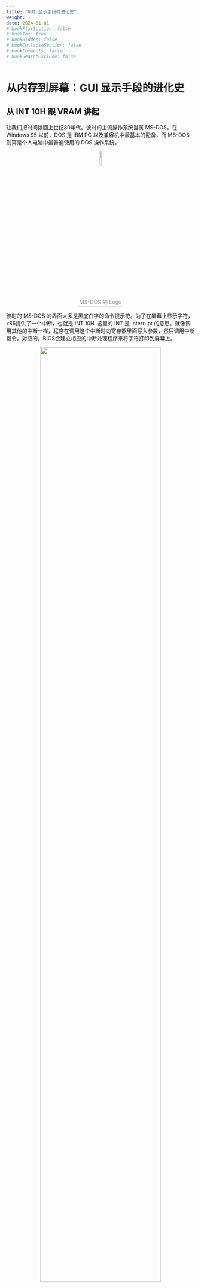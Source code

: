 ```yaml
---
title: "GUI 显示手段的进化史"
weight: 1
date: 2024-01-01
# bookFlatSection: false
# bookToc: true
# bookHidden: false
# bookCollapseSection: false
# bookComments: false
# bookSearchExclude: false
---
```


# 从内存到屏幕：GUI 显示手段的进化史

## 从 INT 10H 跟 VRAM 讲起

让我们把时间拨回上世纪80年代。彼时的主流操作系统当属 MS-DOS。在 Windows 95 以前，DOS 是 IBM PC 以及兼容机中最基本的配备，而 MS-DOS 则算是个人电脑中最普遍使用的 DOS 操作系统。

<div align="center">
<img src="/image/etc/how-gui-work/Msdos-icon.png" width="10%">
    <br>
    <div style="border-bottom: 1px solid #d9d9d9;
    display: inline-block;
    color: #999;
    padding: 2px;">MS-DOS 的 Logo</div>
	<!-- <img src="" >
    msdos -->
</div>

彼时的 MS-DOS 的界面大多是黑底白字的命令提示符。为了在屏幕上显示字符，x86提供了一个中断，也就是 INT 10H. 这里的 INT 是 Interrupt 的意思。就像调用其他的中断一样，程序在调用这个中断时向寄存器里面写入参数，然后调用中断指令。对应的，BIOS会建立相应的中断处理程序来将字符打印到屏幕上。

<div align="center">
<img src="/image/etc/how-gui-work/MS-DOS_Deutsch.png" width="80%">
    <br>
    <div style="border-bottom: 1px solid #d9d9d9;
    display: inline-block;
    color: #999;
    padding: 2px;">MS-DOS 的界面，这些字符基本就是通过调用 INT 10H 中断绘制（图源自维基百科）</div>
	<!-- <img src="" >
    msdos -->
</div>

INT 10H 除了可以绘制字符，也可以绘制图像，只需要改变中断的参数即可实现。
INT 10H的执行速度是相当缓慢的。除了使用 INT 10H 这个中断来绘制，还有其他的方式。

以前的计算机一般需要额外安装一张图形卡，从而支持图形输出。图形卡上一般会带有一些内存，也就是VRAM。图形卡的任务就是不断的读取VRAM中的数据，并将读到的数据解析成电信号，通过VGA等显示接口传送给显示器。那么，直接修改VRAM的数据，也可以达到绘制图像的目的，而且这个方法来的更快。

<div align="center">
<img src="/image/etc/how-gui-work/IBM_VGA_graphics_card.jpg" width="80%">
    <br>
    <div style="border-bottom: 1px solid #d9d9d9;
    display: inline-block;
    color: #999;
    padding: 2px;">IBM生产的一张图形卡，提供了VGA输出。可以看到上面有很多长方形的存储芯片，也就是VRAM. 它的任务是把VRAM中的数据转换为视频输出信号。（图源自维基百科）</div>
	<!-- <img src="" >
    msdos -->
</div>

但无论如何，对于当时的程序员，都是需要接触系统的最底层，直接跟硬件打交道。不同硬件厂商的图形卡标准页不尽相同，绘制一个窗口都要费劲。

<div align="center">
<img src="/image/etc/how-gui-work/Windows1.0.png" width="60%">
    <br>
    <div style="border-bottom: 1px solid #d9d9d9;
    display: inline-block;
    color: #999;
    padding: 2px;">Windows 1.0x 的界面。这同样是通过写VRAM与INT 10H制作的GUI. 值得一提的是Windows 1.0x的GUI并不支持窗口重叠，而是只能平铺在桌面上，但对话框会显示在所有窗口的上面。此时的Windows的内核仍然为MS-DOS。（图源自维基百科）</div>
	<!-- <img src="" >
    msdos -->
</div>

当然，这种情况不会一直持续下去。1995年8月，Windows 95诞生了.

## GDI: 不再重复造轮子

可能提到Windows 95，大多数人都会想到开始菜单。确实，开始菜单的出现奠定了此后20多年Windows系统的操作逻辑。但这里讨论的主角既不是Windows 95, 也不是开始菜单。除了开始菜单以外，Windows 95还有一个不太广为人知的核心部件：GDI。

<div align="center">
<img src="/image/etc/how-gui-work/Windows_95_desktop.png" width="80%">
    <br>
    <div style="border-bottom: 1px solid #d9d9d9;
    display: inline-block;
    color: #999;
    padding: 2px;">Windows 95的界面，估计比较发达的城市的同学应该没见过。当年我家所在的小县城的小学微机室里面就是这个系统。（图源自维基百科）</div>
</div>

GDI，全称叫做图形设备接口(Graphics Device Interface). 微软在其中封装了将图形能输出到显示器，打印机以及其他外部输出设备的功能。也就是说，__程序员不用再关心图形卡的厂商标准是什么样子，只需要使用微软提供的接口就可以绘制图形与字符。__ 同时，微软在这套体系的基础上提供了Windows的组件库，应用程序开发者不用再思考怎么绘制窗口，而是简单的调用提供的API就可以绘制窗口、菜单、按钮等部件。举一个不太恰当的比喻，GDI比起来直接修改VRAM，就像是写Python与写C的区别。

在Windows XP, 微软又对GDI进行了加强，称为GDI+。GDI+提供二维的矢量图形，改进旧有的GDI，加强的可视化属性，例如边界，渐变和透明。通过GDI+，能够直接将BMP转成JPG或其它格式的图片，还能够生成SVG、Flash等。GDI+ 使用ARGB的值来表示颜色。

看起来似乎很完美，我们可以显示几乎任何东西了，字符、图形、甚至有透明地方的图片。但是，有一个根本的缺陷一直没变，目前一切的一切都是在CPU上运行的。随着人们对图形界面的要求越来越高（比如绘制三维图形），绘制图像所需要的资源也越来越多。这是个严重的问题：

>绘制GUI所占用的资源正在阻碍计算机的本职工作：计算。

## GPU 与 DirectX: 外观与效率，我全都要

当然，没有人愿意倒退回那个敲命令行的苦日子。但是，也没有人愿意浪费大量资源在绘制GUI上。有没有什么办法，能让我们既拥有华丽的GUI，又可以不妨碍CPU的计算呢？答案是再加一个处理器专门用来画GUI。


<div align="center">
<img src="/image/etc/how-gui-work/jensen_huang.jpg" width="50%">
    <br>
    <div style="border-bottom: 1px solid #d9d9d9;
    display: inline-block;
    color: #999;
    padding: 2px;">提起GPU绕不开的那个男人：黄仁勋。1999年8月，当时还是一家小作坊的NVIDIA发布了GeForce 256并首次提出了图形处理器的概念。但谁也没想到，20年后这家公司的市值会比Intel跟AMD加起来都要高。（图源自NVIDIA）</div>
</div>

在GPU出现之前，CPU要亲历亲为的绘制GUI，而在GPU出现之后，CPU只需要告诉GPU要在哪里画什么，GPU就会自己计算出对应像素值塞进显存。图形处理器使显卡减少对CPU的依赖，并分担部分原本是由CPU所担当的工作，将CPU从绘制GUI的任务中解放出来。

这种加速程度在2D上可能不是那么明显，但如果需要渲染3D图像，比如三维建模，CAD图纸绘制这种工作，GPU能带来的加速就远超CPU了。对于光栅渲染与光线追踪这种工作，GPU天生的高并行与异构所带来的加成足以碾压CPU。

在硬件上革命的同时，软件也在不断进化。1995年，微软也推出了另一个影响深远的接口：DirectX. 这套系统可以充分的利用GPU所带来的性能提升，以更快的速度绘制更精美的图像。

除了绘制图像，DirectX旗下包含DirectCompute等等多个不同用途的子部分，因为这一系列API皆以Direct字样开头，所以DirectX（只要把X字母替换为任何一个特定API的名字）就成为这一巨大的API系列的统称。

实际上，DirectX已经超出了GUI的范围。它不仅仅包括图像的渲染，还包括音频，控制器等等组件。但如果谈到GUI，这又是一个绕不开的话题。__因为相较于它的前辈GDI，它实在是快得多。__ DirectX相较于GDI，可以充分的利用GPU的加速，从而以较快的速度绘制美观准确的图像。除了GUI，游戏行业对于这种能力的需求是远超其他任务的。

<div align="center">
<img src="/image/etc/how-gui-work/dx_logo.png" width="50%">
    <br>
    <div style="border-bottom: 1px solid #d9d9d9;
    display: inline-block;
    color: #999;
    padding: 2px;">DirectX的Logo. 也正是这套系统，奠定了Windows在PC游戏行业无法撼动的地位。（图源自维基百科）</div>
</div>

除了游戏行业，DirectX在渲染GUI上也大放异彩。最典型的例子莫过于Windows Vista与Windows 7的Aero特效。通过利用DirectX 9带来的绘图能力，Windows的GUI得以在不牺牲太多速度的同时全面进化。用个不太恰当的比喻，采用了DirectX渲染的Windows的桌面相当于一个大游戏，所有渲染都是GPU完成的。

<div align="center">
<img src="/image/etc/how-gui-work/Aero_Example.png" width="70%">
    <br>
    <div style="border-bottom: 1px solid #d9d9d9;
    display: inline-block;
    color: #999;
    padding: 2px;">Windows 7上的Aero特效。注意看标题栏的高斯模糊效果。实际上GDI在Windows 7之后就被更为强大的DirectX取代了，只保留了兼容的接口，功能全部由DirectX实现。（图源自维基百科）</div>
</div>

## 说回 Windows: 它是怎么渲染GUI的

让我们把目光再次聚焦回Windows. 实际上，Windows内部是怎么实现渲染GUI的，恐怕除了微软没人知道。毕竟Windows是一个闭源商业系统。但借助相关资料，我们还是可以对渲染的流程略知一二。整个渲染流程大概如下：

- 对于每个显示的应用程序，它们自己都会保存自己的缓冲区。我们可以理解为一个像素矩阵，每个点都对应屏幕上的一个点。这样，每个应用都可以操作自己窗口显示的内容。

- 在这之后，Windows会通过DWM，也就是桌面窗口管理器，将所有应用程序的窗口合并成为显示的图像。Aero的半透明特效就是借助这个方式实现的，通过生成底层窗口的模糊图像营造出毛玻璃效果。

当然，实际上Windows的渲染系统还要复杂的多，除此以外还有消息系统用来响应鼠标与键盘的操作，但如果在这里详细的展开讲，我恐怕是没有这个能力的。有兴趣的同学可以自行搜索了解。

另外有一个地方要提一句，__现代Windows的GUI实际上是不包括在内核里面的。__ 在NT 4.0时代，GUI是在Windows内核中的，但在NT 6.0的时代，GUI就被彻底移除出了内核，而是运行在用户态。至于原因，我引用知乎@韩朴宇的一段话：

>@韩朴宇: 事实上，当初Windows NT 4.0将GUI移入内核的原因在当前已经不存在了。一方面GDI已经不再使用，程序普遍自绘GUI，另一方面，在用户态实现窗口管理完全不存在性能瓶颈，况且DWM已经将绘制这一主要的窗口管理功能在用户态实现了。唯一能解释的就是微软本来打算使用UWP完全代替过去的生态, 但失败了, 因此不再追求在桌面版Windows上破坏原有的win32兼容性。

## Linux: 真的有人用GUI吗？

最后，我们再看下Linux是怎么渲染GUI的。

值得一提的是，Linux的GUI也是完完全全在用户态运行的。现代Linux渲染GUI有两种途径：X Window System与Wayland. 其中X Window System是比较早期的途径，现在已经被逐渐淘汰了，取而代之的是Wayland，一个更简单高效的窗口管理系统。

先说X Window System. 它主要包括三部分：服务器，客户端与窗口管理器。至于它的工作流程，我这里直接复制知乎@silaoA的文字与配图：

<div align="center">
<img src="/image/etc/how-gui-work/xserver.jpg" width="100%">
    <br>
    <div style="border-bottom: 1px solid #d9d9d9;
    display: inline-block;
    color: #999;
    padding: 2px;">X Window System 架构，图源自知乎@silaoA</div>
</div>


>假定多个X客户端程序及窗口管理器在主机A上，某个X Server（如下文X.Org Server）运行在主机B上，程序运行过程可简化如下过程。
>
>1. 某个X客户端进程启动，向主机B发送连接请求，目标地址可通过命令行或配置文件指定，如果给定的地址已有X Server正在监听端口，则进行下一步；
>2. 主机B上的X Server返回一个连接正确响应，X Server也可以配置接受或拒绝某些地址的请求；
>3. X客户端向X Server发送渲染请求及窗口界面数据； X Server一方面将窗口界面数据交给显示驱动计算渲染缓冲，另一方面综合各个X客户端的渲染请求，计算更新区域，但它并不知道如何将多个窗口“合成到一起”，于是将更新区域事件发给窗口管理器
>4. 窗口管理器了解到需要在屏幕上重新合成一块区域，再向X Server发送整个屏幕的绘制请求和数据
>5. X Server将绘图数据交给显示驱动计算所有渲染缓冲，并最终绘制图形
>6. 运行过程中，X Server可能收到主机B上的鼠标、键盘事件，经计算后，X Server决定发给哪个X客户端（即获得焦点）
>7. X客户端收到鼠标、键盘事件后，回调事件处理，并计算界面该如何更新
>8. 循环第3~8，直至X客户端收到关闭事件，进程终止、连接断开。

X Window System 只是一个规范，有很多项目在此之上继续开发，将自己的主题，组件，图标等打包在一起。例如Gnome等等。

与X Window System相对的就是Wayland. 相对于X Window System, 它只有两个部件：客户端与合成器。工作流程这里同样引用知乎@silaoA的文字与配图：

<div align="center">
<img src="/image/etc/how-gui-work/wayland.jpg" width="100%">
    <br>
    <div style="border-bottom: 1px solid #d9d9d9;
    display: inline-block;
    color: #999;
    padding: 2px;">Wayland 架构，图源自知乎@silaoA</div>
</div>

>假定多个Wayland客户端程序在主机A上，某个Wayland Compositor（如Weston）运行在主机B上。
>  
>1. 某个客户端进程启动，向主机B发送连接请求，目标地址可通过命令行或配置文件指定，如果给定的地址已有Compositor正在监听端口，则进行下一步；
>2. 主机B上的Compositor返回一个连接正确响应，Compositor也可以配置接受或拒绝某些地址的请求；
>3. 客户端自行生成UI界面和渲染缓冲，不需要向Compositor发送绘制请求，但需要发送更新区域事件，告知渲染缓冲中更新了哪些内容；
>4.  Compositor综合各客户端的区域更新事件，重新合成整个屏幕，并交给显示驱动绘制图形；
>5. 运行过程中，Compositor可能收到主机B上的鼠标、键盘事件，经计算后，Compositor决定发给哪个客户端（即获得焦点）；
>6. 客户端收到鼠标、键盘事件后，回调事件处理；
>7. 循环第3~6，直至客户端收到关闭事件，进程终止、连接断开。

>尽管有这样那样的问题，X仍然是GNU/Linux、UNIX上的主力，Wayland作为强有力的竞争对手，在远程桌面方面亦存在问题，重度依赖Linux内核技术不易移植到其他系统平台。在微软的WSL崛起之时，X的优势倒可以尽情发挥出来。

## 结语：试想没有GUI的世界

>人类是最典型的视觉动物。

计算机从上世纪50年代诞生到现在已经过了大半个世纪，试想没有GUI的世界，恐怕计算机到现在还是被束之高阁，常人无法使用的高门槛工具。GUI造就了Window与macOS以及形形色色的易用方便的操作系统。虽然很少有系统将GUI写进内核，但对很多系统来说，GUI的重要性并不比内核低多少。相信在未来，随着人机交互的发展，能够诞生出比GUI更加先进的交互方式。

## 参考资料

- MS-DOS 维基百科 https://zh.wikipedia.org/wiki/MS-DOS
- INT 10H 维基百科 https://zh.wikipedia.org/wiki/INT_10H
- 显卡 维基百科 https://zh.wikipedia.org/wiki/%E6%98%BE%E7%A4%BA%E5%8D%A1
- Windows 1.0x 维基百科 https://zh.wikipedia.org/wiki/Windows_1.0
- Windows 95 维基百科 https://zh.wikipedia.org/wiki/Windows_95
- GDI+ 维基百科 https://zh.wikipedia.org/wiki/GDI%2B
- Windows API 维基百科 https://zh.wikipedia.org/wiki/Windows_API
- 图形用户界面 维基百科 https://zh.wikipedia.org/wiki/%E5%9B%BE%E5%BD%A2%E7%94%A8%E6%88%B7%E7%95%8C%E9%9D%A2
- Windows Presentation Foundation 维基百科 https://zh.wikipedia.org/wiki/Windows_Presentation_Foundation
- Windows Aero 维基百科 https://zh.wikipedia.org/wiki/Windows_Aero
- Linux 为何不把图形用户界面写入内核？知乎 https://www.zhihu.com/question/20667741
- Linux 图形界面的显示原理是什么？知乎 https://www.zhihu.com/question/321725817
- GDI、DirectX、WPF、Winform等绘图相关关系梳理 博客园 https://www.cnblogs.com/wantoo/p/3898592.html